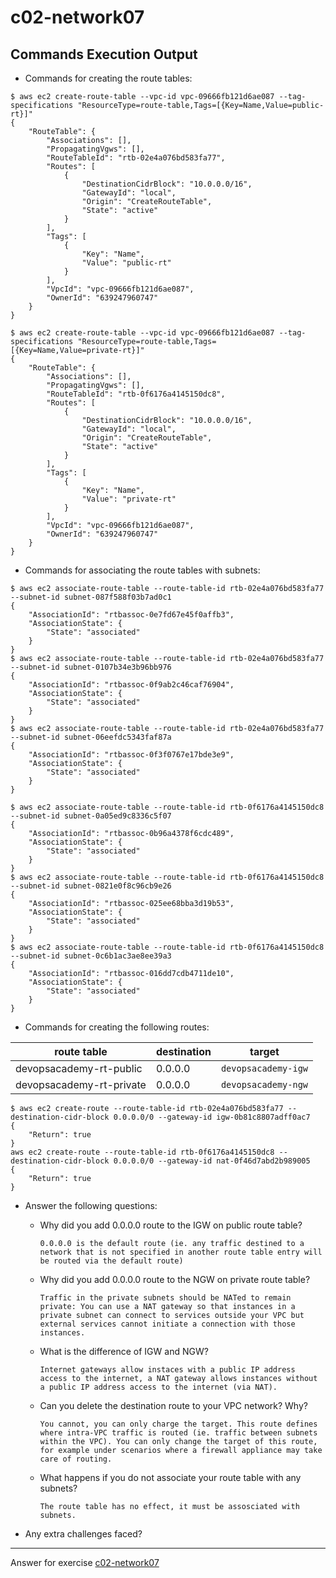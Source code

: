 # c02-network07

## Commands Execution Output

- Commands for creating the route tables:
```
$ aws ec2 create-route-table --vpc-id vpc-09666fb121d6ae087 --tag-specifications "ResourceType=route-table,Tags=[{Key=Name,Value=public-rt}]"
{
    "RouteTable": {
        "Associations": [],
        "PropagatingVgws": [],
        "RouteTableId": "rtb-02e4a076bd583fa77",
        "Routes": [
            {
                "DestinationCidrBlock": "10.0.0.0/16",
                "GatewayId": "local",
                "Origin": "CreateRouteTable",
                "State": "active"
            }
        ],
        "Tags": [
            {
                "Key": "Name",
                "Value": "public-rt"
            }
        ],
        "VpcId": "vpc-09666fb121d6ae087",
        "OwnerId": "639247960747"
    }
}

$ aws ec2 create-route-table --vpc-id vpc-09666fb121d6ae087 --tag-specifications "ResourceType=route-table,Tags=[{Key=Name,Value=private-rt}]"
{
    "RouteTable": {
        "Associations": [],
        "PropagatingVgws": [],
        "RouteTableId": "rtb-0f6176a4145150dc8",
        "Routes": [
            {
                "DestinationCidrBlock": "10.0.0.0/16",
                "GatewayId": "local",
                "Origin": "CreateRouteTable",
                "State": "active"
            }
        ],
        "Tags": [
            {
                "Key": "Name",
                "Value": "private-rt"
            }
        ],
        "VpcId": "vpc-09666fb121d6ae087",
        "OwnerId": "639247960747"
    }
}
```

- Commands for associating the route tables with subnets:
```
$ aws ec2 associate-route-table --route-table-id rtb-02e4a076bd583fa77 --subnet-id subnet-087f588f03b7ad0c1
{
    "AssociationId": "rtbassoc-0e7fd67e45f0affb3",
    "AssociationState": {
        "State": "associated"
    }
}
$ aws ec2 associate-route-table --route-table-id rtb-02e4a076bd583fa77 --subnet-id subnet-0107b34e3b96bb976
{
    "AssociationId": "rtbassoc-0f9ab2c46caf76904",
    "AssociationState": {
        "State": "associated"
    }
}
$ aws ec2 associate-route-table --route-table-id rtb-02e4a076bd583fa77 --subnet-id subnet-06eefdc5343faf87a
{
    "AssociationId": "rtbassoc-0f3f0767e17bde3e9",
    "AssociationState": {
        "State": "associated"
    }
}

$ aws ec2 associate-route-table --route-table-id rtb-0f6176a4145150dc8 --subnet-id subnet-0a05ed9c8336c5f07
{
    "AssociationId": "rtbassoc-0b96a4378f6cdc489",
    "AssociationState": {
        "State": "associated"
    }
}
$ aws ec2 associate-route-table --route-table-id rtb-0f6176a4145150dc8 --subnet-id subnet-0821e0f8c96cb9e26
{
    "AssociationId": "rtbassoc-025ee68bba3d19b53",
    "AssociationState": {
        "State": "associated"
    }
}
$ aws ec2 associate-route-table --route-table-id rtb-0f6176a4145150dc8 --subnet-id subnet-0c6b1ac3ae8ee39a3
{
    "AssociationId": "rtbassoc-016dd7cdb4711de10",
    "AssociationState": {
        "State": "associated"
    }
}
```

- Commands for creating the following routes:

|route table|destination|target|
|-|-|-|
|devopsacademy-rt-public|0.0.0.0|`devopsacademy-igw`|
|devopsacademy-rt-private|0.0.0.0|`devopsacademy-ngw`|

```
$ aws ec2 create-route --route-table-id rtb-02e4a076bd583fa77 --destination-cidr-block 0.0.0.0/0 --gateway-id igw-0b81c8807adff0ac7
{
    "Return": true
}
aws ec2 create-route --route-table-id rtb-0f6176a4145150dc8 --destination-cidr-block 0.0.0.0/0 --gateway-id nat-0f46d7abd2b989005
{
    "Return": true
}
```

- Answer the following questions:
  - Why did you add 0.0.0.0 route to the IGW on public route table?
    ```
    0.0.0.0 is the default route (ie. any traffic destined to a network that is not specified in another route table entry will be routed via the default route)
    ```

  - Why did you add 0.0.0.0 route to the NGW on private route table?
    ```
    Traffic in the private subnets should be NATed to remain private: You can use a NAT gateway so that instances in a private subnet can connect to services outside your VPC but external services cannot initiate a connection with those instances. 
    ```
    
  - What is the difference of IGW and NGW?
    ```
    Internet gateways allow instaces with a public IP address access to the internet, a NAT gateway allows instances without a public IP address access to the internet (via NAT).
    ```
    
  - Can you delete the destination route to your VPC network? Why?
    ```
    You cannot, you can only charge the target. This route defines where intra-VPC traffic is routed (ie. traffic between subnets within the VPC). You can only change the target of this route, for example under scenarios where a firewall appliance may take care of routing. 
    ```
    
  - What happens if you do not associate your route table with any subnets?
    ```
    The route table has no effect, it must be assosciated with subnets. 
    ```


- Any extra challenges faced?


<!-- Don't change anything below this point-->
***
Answer for exercise [c02-network07](https://github.com/devopsacademyau/academy/blob/477b00517edd51ed2e46038ec310d324a0d3f252/classes/02class/exercises/c02-network07/README.md)